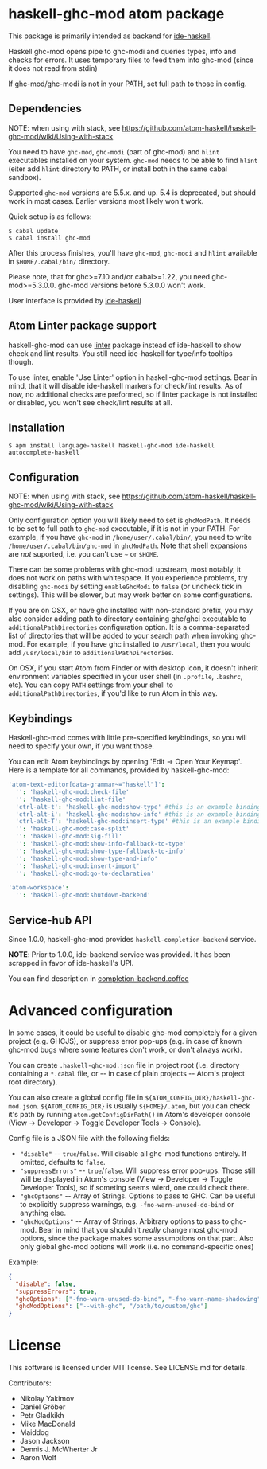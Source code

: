 # haskell-ghc-mod atom package

This package is primarily intended as backend for [ide-haskell](https://atom.io/packages/ide-haskell).

Haskell ghc-mod opens pipe to ghc-modi and queries types, info and checks
for errors. It uses temporary files to feed them into ghc-mod (since it does
not read from stdin)

If ghc-mod/ghc-modi is not in your PATH, set full path to those in config.

## Dependencies

NOTE: when using with stack, see https://github.com/atom-haskell/haskell-ghc-mod/wiki/Using-with-stack

You need to have `ghc-mod`, `ghc-modi` (part of ghc-mod) and `hlint` executables
installed on your system. `ghc-mod` needs to be able to find `hlint` (eiter add `hlint` directory to PATH, or install both in the same cabal sandbox).

Supported `ghc-mod` versions are 5.5.x. and up. 5.4 is deprecated, but should work in most cases. Earlier versions most likely won't work.

Quick setup is as follows:

```
$ cabal update
$ cabal install ghc-mod
```

After this process finishes, you'll have `ghc-mod`, `ghc-modi` and `hlint` available in `$HOME/.cabal/bin/` directory.

Please note, that for ghc>=7.10 and/or cabal>=1.22, you need ghc-mod>=5.3.0.0. ghc-mod versions before 5.3.0.0 won't work.

User interface is provided by [ide-haskell](https://atom.io/packages/ide-haskell)

## Atom Linter package support

haskell-ghc-mod can use [linter](https://atom.io/packages/linter) package instead of ide-haskell to show check and lint results. You still need ide-haskell for type/info tooltips though.

To use linter, enable 'Use Linter' option in haskell-ghc-mod settings. Bear in mind, that it will disable ide-haskell markers for check/lint results. As of now, no additional checks are preformed, so if linter package is not installed or disabled, you won't see check/lint results at all.

## Installation

```
$ apm install language-haskell haskell-ghc-mod ide-haskell autocomplete-haskell
```

## Configuration

NOTE: when using with stack, see https://github.com/atom-haskell/haskell-ghc-mod/wiki/Using-with-stack

Only configuration option you will likely need to set is `ghcModPath`. It needs to be set to full path to `ghc-mod` executable, if it is not in your PATH. For example, if you have `ghc-mod` in `/home/user/.cabal/bin/`, you need to write `/home/user/.cabal/bin/ghc-mod` in `ghcModPath`. Note that shell expansions are *not* suported, i.e. you can't use `~` or `$HOME`.

There can be some problems with ghc-modi upstream, most notably, it does not
work on paths with whitespace. If you experience problems, try disabling
`ghc-modi` by setting `enableGhcModi` to `false` (or uncheck tick in settings).
This will be slower, but may work better on some configurations.

If you are on OSX, or have ghc installed with non-standard prefix, you may also
consider adding path to directory containing ghc/ghci executable to
`additionalPathDirectories` configuration option. It is a comma-separated list
of directories that will be added to your search path when invoking ghc-mod.
For example, if you have ghc installed to `/usr/local`, then you would add
`/usr/local/bin` to `additionalPathDirectories`.

On OSX, if you start Atom from Finder or with desktop icon, it doesn't inherit
environment variables specified in your user shell (in `.profile`, `.bashrc`,
etc). You can copy `PATH` settings from your shell to
`additionalPathDirectories`, if you'd like to run Atom in this way.

## Keybindings

Haskell-ghc-mod comes with little pre-specified keybindings, so you will need to specify your own, if you want those.

You can edit Atom keybindings by opening 'Edit → Open Your Keymap'. Here is a template for all commands, provided by haskell-ghc-mod:

```cson
'atom-text-editor[data-grammar~="haskell"]':
  '': 'haskell-ghc-mod:check-file'
  '': 'haskell-ghc-mod:lint-file'
  'ctrl-alt-t': 'haskell-ghc-mod:show-type' #this is an example binding
  'ctrl-alt-i': 'haskell-ghc-mod:show-info' #this is an example binding
  'ctrl-alt-T': 'haskell-ghc-mod:insert-type' #this is an example binding
  '': 'haskell-ghc-mod:case-split'
  '': 'haskell-ghc-mod:sig-fill'
  '': 'haskell-ghc-mod:show-info-fallback-to-type'
  '': 'haskell-ghc-mod:show-type-fallback-to-info'
  '': 'haskell-ghc-mod:show-type-and-info'
  '': 'haskell-ghc-mod:insert-import'
  '': 'haskell-ghc-mod:go-to-declaration'

'atom-workspace':
  '': 'haskell-ghc-mod:shutdown-backend'
```

## Service-hub API

Since 1.0.0, haskell-ghc-mod provides `haskell-completion-backend` service.

**NOTE**: Prior to 1.0.0, ide-backend service was provided. It has been scrapped in favor of ide-haskell's UPI.

You can find description in [completion-backend.coffee][2]

[2]:https://github.com/atom-haskell/haskell-ghc-mod/blob/master/lib/completion-backend/completion-backend.coffee

# Advanced configuration

In some cases, it could be useful to disable ghc-mod completely for a given project (e.g. GHCJS), or suppress error pop-ups (e.g. in case of known ghc-mod bugs where some features don't work, or don't always work).

You can create `.haskell-ghc-mod.json` file in project root (i.e. directory containing a `*.cabal` file, or -- in case of plain projects -- Atom's project root directory).

You can also create a global config file in `${ATOM_CONFIG_DIR}/haskell-ghc-mod.json`. `${ATOM_CONFIG_DIR}` is usually `${HOME}/.atom`, but you can check it's path by running `atom.getConfigDirPath()` in Atom's developer console (View → Developer → Toggle Developer Tools → Console).

Config file is a JSON file with the following fields:

- `"disable"` -- `true`/`false`. Will disable all ghc-mod functions entirely. If omitted, defaults to `false`.
- `"suppressErrors"` -- `true`/`false`. Will suppress error pop-ups. Those still will be displayed in Atom's console (View → Developer → Toggle Developer Tools), so if someting seems wierd, one could check there.
- `"ghcOptions"` -- Array of Strings. Options to pass to GHC. Can be useful to explicitly suppress warnings, e.g. `-fno-warn-unused-do-bind` or anything else.
- `"ghcModOptions"` -- Array of Strings. Arbitrary options to pass to ghc-mod. Bear in mind that you shouldn't *really* change most ghc-mod options, since the package makes some assumptions on that part. Also only global ghc-mod options will work (i.e. no command-specific ones)

Example:

```json
{
  "disable": false,
  "suppressErrors": true,
  "ghcOptions": ["-fno-warn-unused-do-bind", "-fno-warn-name-shadowing"],
  "ghcModOptions": ["--with-ghc", "/path/to/custom/ghc"]
}
```

# License

This software is licensed under MIT license. See LICENSE.md for details.

Contributors:

* Nikolay Yakimov
* Daniel Gröber
* Petr Gladkikh
* Mike MacDonald
* Maiddog
* Jason Jackson
* Dennis J. McWherter Jr
* Aaron Wolf
